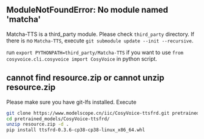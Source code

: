 ## ModuleNotFoundError: No module named 'matcha'

Matcha-TTS is a third_party module. Please check `third_party` directory. If there is no `Matcha-TTS`, execute `git submodule update --init --recursive`.

run `export PYTHONPATH=third_party/Matcha-TTS` if you want to use `from cosyvoice.cli.cosyvoice import CosyVoice` in python script.

## cannot find resource.zip or cannot unzip resource.zip

Please make sure you have git-lfs installed. Execute

```sh
git clone https://www.modelscope.cn/iic/CosyVoice-ttsfrd.git pretrained_models/CosyVoice-ttsfrd
cd pretrained_models/CosyVoice-ttsfrd/
unzip resource.zip -d .
pip install ttsfrd-0.3.6-cp38-cp38-linux_x86_64.whl
```
